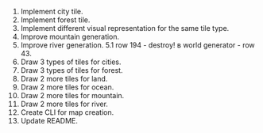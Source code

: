 1. Implement city tile.
2. Implement forest tile.
3. Implement different visual representation for the same tile type.
4. Improve mountain generation.
5. Improve river generation.
5.1 row 194 - destroy! в world generator - row 43.
6. Draw 3 types of tiles for cities.
7. Draw 3 types of tiles for forest.
8. Draw 2 more tiles for land.
9. Draw 2 more tiles for ocean.
10. Draw 2 more tiles for mountain.
11. Draw 2 more tiles for river.
12. Create CLI for map creation.
13. Update README.